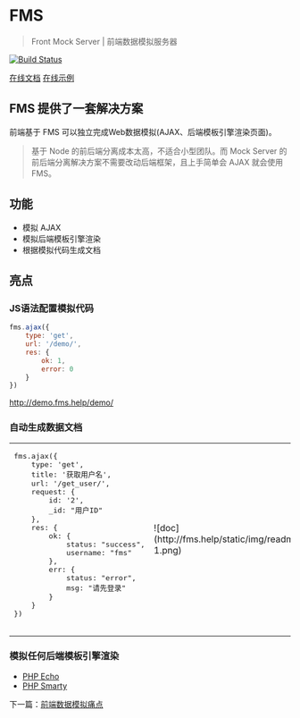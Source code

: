 # FMS 
> Front Mock Server | 前端数据模拟服务器

[![Build Status](https://api.travis-ci.org/nimojs/fms.svg)](https://travis-ci.org/nimojs/fms)

<a href="http://fms.help/" target="_blank" class="btn btn-info">在线文档</a>
<a href="http://demo.fms.help/" target="_blank" class="btn btn-danger">在线示例</a>

## FMS 提供了一套解决方案
前端基于 FMS 可以独立完成Web数据模拟(AJAX、后端模板引擎渲染页面)。

> 基于 Node 的前后端分离成本太高，不适合小型团队。而 Mock Server 的前后端分离解决方案不需要改动后端框架，且上手简单会 AJAX 就会使用 FMS。

## 功能
- 模拟 AJAX
- 模拟后端模板引擎渲染
- 根据模拟代码生成文档

## 亮点
### JS语法配置模拟代码
```js
fms.ajax({
    type: 'get',
    url: '/demo/',
    res: {
        ok: 1,
        error: 0
    }
})
```

http://demo.fms.help/demo/

### 自动生成数据文档
<table>
    <tr>
        <td>
            <pre>
fms.ajax({
    type: 'get',    
    title: '获取用户名',
    url: '/get_user/',
    request: {
        id: '2',
        _id: "用户ID"
    },
    res: {
        ok: {
            status: "success",
            username: "fms"
        },
        err: {
            status: "error",
            msg: "请先登录"
        }
    }
})
            </pre>
        </td>
        <td>
            ![doc](http://fms.help/static/img/readme-1.png)
        </td>
    </tr>
</table>


### 模拟任何后端模板引擎渲染
- [PHP Echo](https://github.com/nimojs/fms-phpecho)
- [PHP Smarty](https://github.com/nimojs/fms-smarty)


下一篇：[前端数据模拟痛点](http://fms.help/why-use-fms.html)
